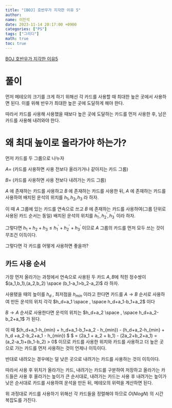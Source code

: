 ```yaml
---
title: "[BOJ] 호반우가 지각한 이유 5"
author:
name: 이민석
date: 2023-11-14 20:17:00 +0900
categories: ["PS"]
tags: ["그리디"]
math: true
toc: true
---
```


[BOJ 호반우가 지각한 이유5](https://www.acmicpc.net/problem/30471)

# 풀이

먼저 메테오의 크기를 크게 하기 위해선 각 카드를 사용할 때 최대한 높은 곳에서 사용하면 된다. 이를 위해 반우가 최대한 높은 곳에 도달하게 해야 한다.

따라서 카드를 사용해 사용했을 때보다 높은 곳에 도달하는 카드를 먼저 사용한 후, 남은 카드를 사용해 내려와야 한다.

# 왜 최대 높이로 올라가야 하는가?

먼저 카드를 두 그룹으로 나누자

$A=$ (카드를 사용하면 사용 전보다 올라가거나 같아지는 카드 그룹)

$B=$ (카드를 사용하면 사용 전보다 내려가는 카드 그룹)

$A$ 에 존재하는 카드를 사용하고  $B$ 에 존재하는 카드를 사용한 뒤, $A$ 에 존재하는 카드를 사용하여 배치된 운석의 위치를 $h_1, h_2, h_3$ 라 하자. 

이 때 $A$ 그룹에 있는 카드를 연속으로 쓰고 $B$ 에 존재하는 카드를 사용하여(그룹 단위로 사용된 카드 순서는 동일) 배치된 운석의 위치를  $h^\prime _1 , h^\prime_2, h^\prime_3$ 이라 하자.

그렇다면 $h_1 + h_2 + h_3 \leq h^\prime_1 + h^\prime_2 + h^\prime_3$ 이므로 $A$ 그룹의 카드를 먼저 모두 쓰는 것이 무조건 이득이다.

그렇다면 각 카드를 어떻게 사용하면 좋을까?

## 카드 사용 순서

가장 먼저 올라가는 과정에서 연속으로 사용된 두 카드 $A,B$에 적힌 정수쌍이 $(a_1,b_1),(a_2,b_2) \space (b_1-a_1>b_2-a_2)$ 라 하자.

사용됐을 때의 높이를 $h_d$ , 최저점을 $h_{min}$ 이라고 한다면 카드를 $A \rightarrow B$ 순서로 사용하여 만든 운석의 위치 각각 $h_d+a_1 \space , \space h_d+a_1-b_1+a_2$  이다

$B \rightarrow A$ 순서로 사용한다면 운석의 위치는 $h_d+a_2 \space , \space h_d+a_2-b_2+a_1$ 가 된다. 

이 때 $(h_d+a_1-h_{min}  + h_d+a_1-b_1+a_2 - h_{min}) - (h_d+a_2-h_{min}  + h_d +a_2-b_2+a_1 - h_{min}) $
$
 = (2a_1 + a_2 + b_1) - (2a_2+b_2+a_1) = (a_2-a_1)+(b_1-b_2) > 0$  이므로 카드를 사용한 위치와 카드를 사용하고 더 높은 곳으로 가는 카드를 먼저 사용하는 것이 언제나 이득이다. 

반대로 내려오는 경우에는 덜 낮은 곳으로 내려가는 카드를 사용하는 것이 이득이다.

따라서 사용 후 위치가 올라가는 카드, 내려가는 카드를 구분하여 저장하고 올라가는 카드들은 사용 후 올라가는 높이가 큰 순서대로, 내려가는 카드는 사용 후 내려가는 높이가 낮은 순서대로 카드를 사용하여 운석을 만든 뒤, 메테오의 위력을 계산하면 된다.

위 과정대로 카드를 사용하기 위해선 각 카드들을 정렬해야 하므로 $O(NlogN)$ 의 시간 복잡도를 가진다.